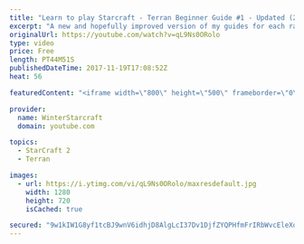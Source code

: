 ```yaml
---
title: "Learn to play Starcraft - Terran Beginner Guide #1 - Updated (2017 LOTV)"
excerpt: "A new and hopefully improved version of my guides for each race where I go over as many basics as possible while doing it live :)  I strongly believe that a super structured guide style is not very helpful compared to watching/playing the game actively.  Feedback is greatly appreciated. -- Watch live"
originalUrl: https://youtube.com/watch?v=qL9Ns0ORolo
type: video
price: Free
length: PT44M51S
publishedDateTime: 2017-11-19T17:08:52Z
heat: 56

featuredContent: "<iframe width=\"800\" height=\"500\" frameborder=\"0\" src=\"https://www.youtube.com/embed/qL9Ns0ORolo\" allow=\"accelerometer; autoplay; encrypted-media; gyroscope; picture-in-picture\" allowfullscreen></iframe>"

provider:
  name: WinterStarcraft
  domain: youtube.com

topics:
  - StarCraft 2
  - Terran

images:
  - url: https://i.ytimg.com/vi/qL9Ns0ORolo/maxresdefault.jpg
    width: 1280
    height: 720
    isCached: true

secured: "9w1kIW1G8yf1tcBJ9wnV6idhjD8AlgLcI37Dv1DjfZYQPHfmFrIRbWvcEleXql0RYFdaKMs/Y7capZ4YeBsBqYRRACeZSnVN3fXOHYuuNs+KJSa78lKeYir2Ps+uo6ftvgCH8xII3GBy0VALl9cxv2BCvaurx1FbDW55LA2WXyP3/JMOWwxvB9TPVgFgrRtB8gAlKbtVcmQ/qveC/TZBMg2ISuYt4dPZiBXOJp3n1P+rOH/7csYpHnb7/4Ja+ZasQjp5iMx6YVKVo7NRtU2SzhrGrUVViUre4Qu2mNWcGbxGRBTeSUldkQHecdYcD7+DX8JSVT1MVnLTYe/dzOGaFwxNiVFE6jNlcQTYhn5PvjmhmxNGmlefw+Sna+5eu+JkApi6ZlgxUfZEwLAXUrqwED4DybxjmWB9GeInuQ9li3nqMUWpRUHlHUKYj0548Fze;oEf9OlgRwC//Etb1Hv9C7Q=="
---
```


